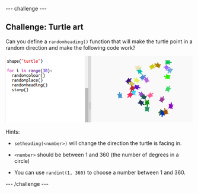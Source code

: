 \--- challenge \---

## Challenge: Turtle art

Can you define a `randomheading()` function that will make the turtle point in a random direction and make the following code work?

![captura de pantalla](images/modern-turtle-art.png)

Hints:

- `setheading(<number>)` will change the direction the turtle is facing in.

- `<number>` should be between 1 and 360 (the number of degrees in a circle)

- You can use `randint(1, 360)` to choose a number between 1 and 360.

\--- /challenge \---